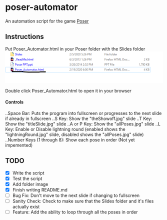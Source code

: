# poser-automator
An automation script for the game [Poser](https://www.downloadyouthministry.com/poser)

## Instructions
Put Poser_Automator.html in your Poser folder with the Slides folder
![Folder Image](https://raw.githubusercontent.com/shadownetdev1/poser-automator/master/README_FOLDER_IMAGE.png)

Double click Poser_Automator.html to open it in your browser

#### Controls
..Space Bar: Puts the program into fullscreen or progresses to the next slide if already in fullscreen
..S Key: Show the "theShowoff.jpg" slide
..T Key: Show the "titleSlide.jpg" slide
..A or P Key: Show the "allPoses.jpg" slide
..L Key: Enable or Disable lightning round (enabled shows the "lightningRound.jpg" slide, disabled shows the "allPoses.jpg" slide)
..Number Keys (1 through 8): Show each pose in order (Not yet impemented)

## TODO
- [x] Write the script
- [x] Test the script
- [x] Add folder image
- [x] Finish writing README.md
- [ ] Bug Fix: Don't move to the next slide if changing to fullscreen
- [ ] Sanity Check: Check to make sure that the Slides folder and it's files actually exist
- [ ] Feature: Add the ability to loop through all the poses in order
